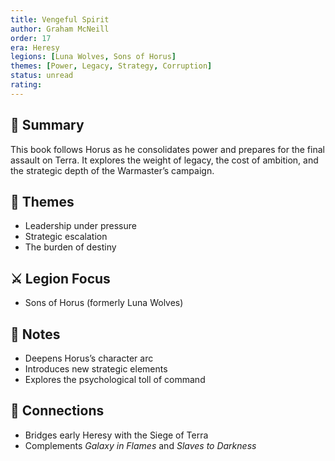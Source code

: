 ```yaml
---
title: Vengeful Spirit  
author: Graham McNeill  
order: 17  
era: Heresy  
legions: [Luna Wolves, Sons of Horus]  
themes: [Power, Legacy, Strategy, Corruption]  
status: unread  
rating:  
---
```


## 🧭 Summary  
This book follows Horus as he consolidates power and prepares for the final assault on Terra. It explores the weight of legacy, the cost of ambition, and the strategic depth of the Warmaster’s campaign.

## 🧠 Themes  
- Leadership under pressure  
- Strategic escalation  
- The burden of destiny  

## ⚔️ Legion Focus  
- Sons of Horus (formerly Luna Wolves)  

## 📝 Notes  
- Deepens Horus’s character arc  
- Introduces new strategic elements  
- Explores the psychological toll of command  

## 🔗 Connections  
- Bridges early Heresy with the Siege of Terra  
- Complements *Galaxy in Flames* and *Slaves to Darkness*  